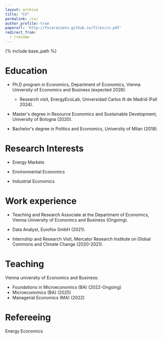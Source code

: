 ```yaml
---
layout: archive
title: "CV"
permalink: /cv/
author_profile: true
paperurl: 'http://fscarazzato.github.io/files/cv.pdf'
redirect_from:
  - /resume
---
```


{% include base_path %}

Education
======
* Ph.D program in Economics, Department of Economics, Vienna University of Economics and Business (expected 2026).
	- Research visit, EnergyEcoLab, Universidad Carlos III de Madrid (Fall 2024).

* Master's degree in Resource Economics and Sustainable Development, University of Bologna (2020).

* Bachelor's degree in Politics and Economics, University of Milan (2018).


Research Interests
======

* Energy Markets

* Environmental Economics

* Industrial Economics



Work experience
======
* Teaching and Research Associate at the Department of Economics, Vienna University of Economics and Business (Ongoing).

* Data Analyst, Eurofox GmbH (2021).

* Internship and Research Visit, Mercator Research Institute on Global Commons and Climate Change (2020-2021).

  
Teaching
======

Vienna university of Economics and Business:

* Foundations in Microeconomics (BA) (2022-Ongoing)
* Microeconomics (BA) (2025)
* Managerial Economics (MA) (2022)


Refereeing
======
Energy Economics
